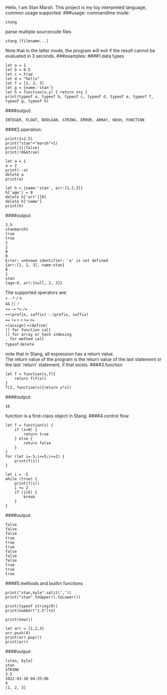 Hello, I am Stan Marsh. This project is my toy interpreted language, common usage supported.
###usage:
commandline mode:
```
stang
```
parse multiple sourcecode files
```
stang [filename...]
```
Note that in the latter mode, the program will exit if the result cannot be evaluated in 3 seconds.
###examples:
####1.data types
```
let a = 1
let b = 0.5
let c = true
let d = "hello"
let f = [1, 2, 3]
let g = {name:'stan'}
let h = function(x,y) { return x+y }
print(typeof a, typeof b, typeof c, typeof d, typeof e, typeof f, typeof g, typeof h)
```
####output:
```
INTEGER, FLOAT, BOOLEAN, STRING, ERROR, ARRAY, HASH, FUNCTION
```

####2.operation:
```
print(1+2.5)
print("stan"+"marsh"+1)
print(1||false)
print(!0&&true)

let a = 1
a = 2
print(--a)
delete a
print(a)

let h = {name:'stan', arr:[1,2,3]}
h['age'] = 8
delete h['arr'][0]
delete h['name']
print(h)
```
####output:
```
3.5
stanmarsh1
true
true
1
2
0
0
Error: unknown identifier: 'a' is not defined
{arr:[1, 2, 3], name:stan}
8
1
stan
{age:8, arr:[null, 2, 3]}
```
The supported operators are:  
`+` `-` `*` `/` `%`  
`&&` `||` `!`  
`+=` `-=` `*=` `/=`  
`++(prefix, suffix)` `--(prefix, suffix)`  
`==` `!=` `>` `<` `>=` `<=`  
`=(assign)` `=(define)`  
`() for function call`  
`[] for array or hash indexing`  
`. for method call`  
`typeof` `delete`

note that in Stang, all expression has a return value.  
The return value of the program is the return value of the last statement or the last 'return' statement, if that exists.
####3.function
```
let f = function(x,f){
    return f(f(x))
}
f(2, function(x){return x*x})
```
####output:
```
16
```
function is a first-class object in Stang.
####4.control flow
```
let f = function(x) {
    if (x>0) {
        return true
    } else {
        return false
    }
}
for (let i=-5;i<=5;i+=2) {
    print(f(i))
}

let i = -5
while (true) {
    print(f(i))
    i += 2
    if (i>5) {
        break
    }
}
```
####output:
```
false
false           
false           
true            
true            
true            
false           
false           
false           
true            
true            
true 
```
####5.methods and builtin functions
```
print("stan,kyle".split(','))
print("stan".toUpper().toLower())

print(typeof string(0))
print(number("1.5")+2)

print(now())

let arr = [1,2,3]
arr.push(4)
print(arr.pop())
print(arr)
```
####output:
```
[stan, kyle]
stan               
STRING             
3.5                
2022-03-30 04:35:06
4                  
[1, 2, 3] 
```
